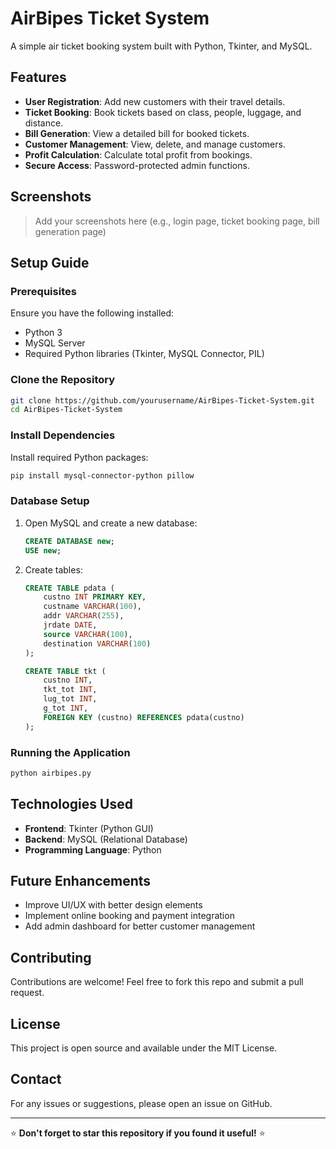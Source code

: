 # AirBipes Ticket System

A simple air ticket booking system built with Python, Tkinter, and MySQL.

## Features

- **User Registration**: Add new customers with their travel details.
- **Ticket Booking**: Book tickets based on class, people, luggage, and distance.
- **Bill Generation**: View a detailed bill for booked tickets.
- **Customer Management**: View, delete, and manage customers.
- **Profit Calculation**: Calculate total profit from bookings.
- **Secure Access**: Password-protected admin functions.

## Screenshots

> Add your screenshots here (e.g., login page, ticket booking page, bill generation page)

## Setup Guide

### Prerequisites

Ensure you have the following installed:
- Python 3
- MySQL Server
- Required Python libraries (Tkinter, MySQL Connector, PIL)

### Clone the Repository

```sh
git clone https://github.com/yourusername/AirBipes-Ticket-System.git
cd AirBipes-Ticket-System
```

### Install Dependencies

Install required Python packages:
```sh
pip install mysql-connector-python pillow
```

### Database Setup

1. Open MySQL and create a new database:
   ```sql
   CREATE DATABASE new;
   USE new;
   ```
2. Create tables:
   ```sql
   CREATE TABLE pdata (
       custno INT PRIMARY KEY,
       custname VARCHAR(100),
       addr VARCHAR(255),
       jrdate DATE,
       source VARCHAR(100),
       destination VARCHAR(100)
   );
   
   CREATE TABLE tkt (
       custno INT,
       tkt_tot INT,
       lug_tot INT,
       g_tot INT,
       FOREIGN KEY (custno) REFERENCES pdata(custno)
   );
   ```

### Running the Application

```sh
python airbipes.py
```

## Technologies Used

- **Frontend**: Tkinter (Python GUI)
- **Backend**: MySQL (Relational Database)
- **Programming Language**: Python

## Future Enhancements

- Improve UI/UX with better design elements
- Implement online booking and payment integration
- Add admin dashboard for better customer management

## Contributing

Contributions are welcome! Feel free to fork this repo and submit a pull request.

## License

This project is open source and available under the MIT License.

## Contact

For any issues or suggestions, please open an issue on GitHub.

---

⭐ **Don't forget to star this repository if you found it useful!** ⭐
